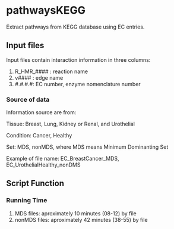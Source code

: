 # pathwaysKEGG
Extract pathways from KEGG database using EC entries. 

## Input files
Input files contain interaction information in three columns: 
1. R_HMR_#### : reaction name
2. v#### : edge name
3. #.#.#.#: EC number, enzyme nomenclature number
### Source of data
Information source are from: 

Tissue: Breast, Lung, Kidney or Renal, and Urothelial

Condition: Cancer, Healthy

Set: MDS, nonMDS, where MDS means Minimum Dominanting Set

Example of file name: EC_BreastCancer_MDS, EC_UrothelialHealthy_nonDMS
## Script Function

### Running Time
1. MDS files: aproximately 10 minutes (08-12) by file
2. nonMDS files: aproximately 42 minutes (38-55) by file
